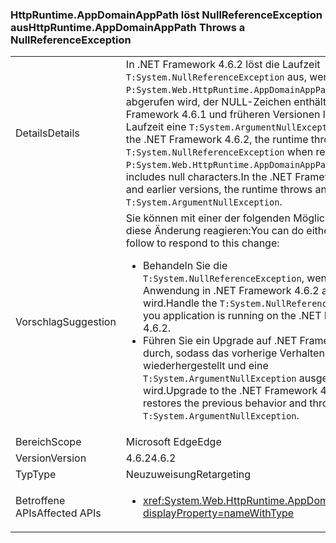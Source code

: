 ### <a name="httpruntimeappdomainapppath-throws-a-nullreferenceexception"></a><span data-ttu-id="d4aa9-101">HttpRuntime.AppDomainAppPath löst NullReferenceException aus</span><span class="sxs-lookup"><span data-stu-id="d4aa9-101">HttpRuntime.AppDomainAppPath Throws a NullReferenceException</span></span>

|   |   |
|---|---|
|<span data-ttu-id="d4aa9-102">Details</span><span class="sxs-lookup"><span data-stu-id="d4aa9-102">Details</span></span>|<span data-ttu-id="d4aa9-103">In .NET Framework 4.6.2 löst die Laufzeit <code>T:System.NullReferenceException</code> aus, wenn ein <code>P:System.Web.HttpRuntime.AppDomainAppPath</code>-Wert abgerufen wird, der NULL-Zeichen enthält. In .NET Framework 4.6.1 und früheren Versionen löst die Laufzeit eine <code>T:System.ArgumentNullException</code> aus.</span><span class="sxs-lookup"><span data-stu-id="d4aa9-103">In the .NET Framework 4.6.2, the runtime throws a <code>T:System.NullReferenceException</code> when retrieving a <code>P:System.Web.HttpRuntime.AppDomainAppPath</code> value that includes null characters.In the .NET Framework 4.6.1 and earlier versions, the runtime throws an <code>T:System.ArgumentNullException</code>.</span></span>|
|<span data-ttu-id="d4aa9-104">Vorschlag</span><span class="sxs-lookup"><span data-stu-id="d4aa9-104">Suggestion</span></span>|<span data-ttu-id="d4aa9-105">Sie können mit einer der folgenden Möglichkeiten auf diese Änderung reagieren:</span><span class="sxs-lookup"><span data-stu-id="d4aa9-105">You can do either of the follow to respond to this change:</span></span><ul><li><span data-ttu-id="d4aa9-106">Behandeln Sie die <code>T:System.NullReferenceException</code>, wenn Ihre Anwendung in .NET Framework 4.6.2 ausgeführt wird.</span><span class="sxs-lookup"><span data-stu-id="d4aa9-106">Handle the <code>T:System.NullReferenceException</code> if you application is running on the .NET Framework 4.6.2.</span></span></li><li><span data-ttu-id="d4aa9-107">Führen Sie ein Upgrade auf .NET Framework 4.7 durch, sodass das vorherige Verhalten wiederhergestellt und eine <code>T:System.ArgumentNullException</code> ausgelöst wird.</span><span class="sxs-lookup"><span data-stu-id="d4aa9-107">Upgrade to the .NET Framework 4.7, which restores the previous behavior and throws an <code>T:System.ArgumentNullException</code>.</span></span></li></ul>|
|<span data-ttu-id="d4aa9-108">Bereich</span><span class="sxs-lookup"><span data-stu-id="d4aa9-108">Scope</span></span>|<span data-ttu-id="d4aa9-109">Microsoft Edge</span><span class="sxs-lookup"><span data-stu-id="d4aa9-109">Edge</span></span>|
|<span data-ttu-id="d4aa9-110">Version</span><span class="sxs-lookup"><span data-stu-id="d4aa9-110">Version</span></span>|<span data-ttu-id="d4aa9-111">4.6.2</span><span class="sxs-lookup"><span data-stu-id="d4aa9-111">4.6.2</span></span>|
|<span data-ttu-id="d4aa9-112">Typ</span><span class="sxs-lookup"><span data-stu-id="d4aa9-112">Type</span></span>|<span data-ttu-id="d4aa9-113">Neuzuweisung</span><span class="sxs-lookup"><span data-stu-id="d4aa9-113">Retargeting</span></span>|
|<span data-ttu-id="d4aa9-114">Betroffene APIs</span><span class="sxs-lookup"><span data-stu-id="d4aa9-114">Affected APIs</span></span>|<ul><li><xref:System.Web.HttpRuntime.AppDomainAppPath?displayProperty=nameWithType></li></ul>|


